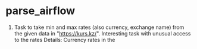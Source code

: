 # parse_airflow
1. Task to take min and max rates (also currency, exchange name) from the given data in "https://kurs.kz/". Interesting task with unusual access to the rates
   Details: Currency rates in the <script>. So, it doesn't work to just take rates from soup.find_all('span', class_='svelte-sdi4lo'), also API is not accessible. However, i found a solution. It wasn't so efficient but it works to solve the task on the given requirements.
